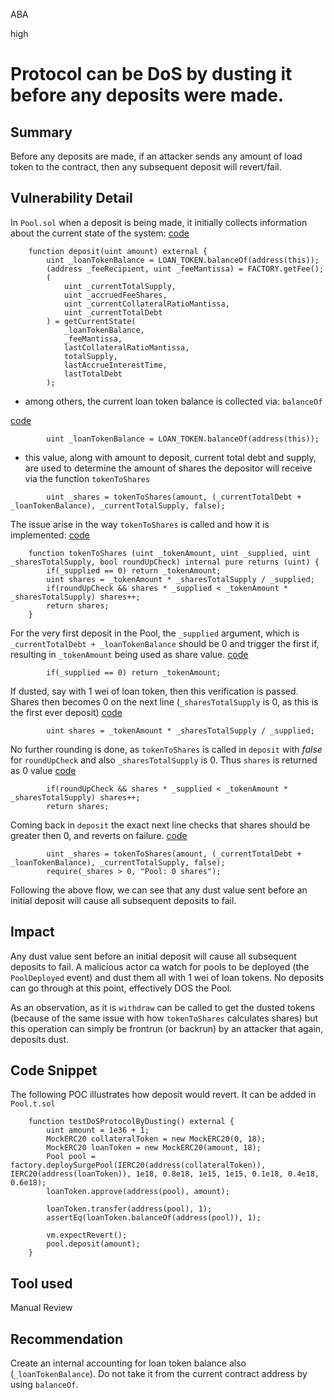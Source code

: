 ABA

high

# Protocol can be DoS by dusting it before any deposits were made.

## Summary

Before any deposits are made, if an attacker sends any amount of load token to the contract, then any subsequent deposit will revert/fail.

## Vulnerability Detail

In `Pool.sol` when a deposit is being made, it initially collects information about the current state of the system:
[code](https://github.com/sherlock-audit/2023-02-surge/blob/main/surge-protocol-v1/src/Pool.sol#L307-L322)
```Solidity
    function deposit(uint amount) external {
        uint _loanTokenBalance = LOAN_TOKEN.balanceOf(address(this));
        (address _feeRecipient, uint _feeMantissa) = FACTORY.getFee();
        (  
            uint _currentTotalSupply,
            uint _accruedFeeShares,
            uint _currentCollateralRatioMantissa,
            uint _currentTotalDebt
        ) = getCurrentState(
            _loanTokenBalance,
            _feeMantissa,
            lastCollateralRatioMantissa,
            totalSupply,
            lastAccrueInterestTime,
            lastTotalDebt
        );
```
- among others, the current loan token balance is collected via: `balanceOf`

[code](https://github.com/sherlock-audit/2023-02-surge/blob/main/surge-protocol-v1/src/Pool.sol#L308)
```Solidity
        uint _loanTokenBalance = LOAN_TOKEN.balanceOf(address(this));
```
- this value, along with amount to deposit, current total debt and supply, are used to determine the amount of shares the depositor will receive via the function `tokenToShares`
```Solidity
        uint _shares = tokenToShares(amount, (_currentTotalDebt + _loanTokenBalance), _currentTotalSupply, false);
```

The issue arise in the way `tokenToShares` is called and how it is implemented:
[code](https://github.com/sherlock-audit/2023-02-surge/blob/main/surge-protocol-v1/src/Pool.sol#L199-L204)
```Solidity
    function tokenToShares (uint _tokenAmount, uint _supplied, uint _sharesTotalSupply, bool roundUpCheck) internal pure returns (uint) {
        if(_supplied == 0) return _tokenAmount;
        uint shares = _tokenAmount * _sharesTotalSupply / _supplied;
        if(roundUpCheck && shares * _supplied < _tokenAmount * _sharesTotalSupply) shares++;
        return shares;
    }
```
For the very first deposit in the Pool, the `_supplied` argument, which is `_currentTotalDebt + _loanTokenBalance` should be 0 and trigger the first if, resulting in `_tokenAmount` being used as share value.
[code](https://github.com/sherlock-audit/2023-02-surge/blob/main/surge-protocol-v1/src/Pool.sol#L200)
```Solidity
        if(_supplied == 0) return _tokenAmount;
```

If dusted, say with 1 wei of loan token, then this verification is passed. Shares then becomes 0 on the next line (`_sharesTotalSupply` is 0, as this is the first ever deposit)
[code](https://github.com/sherlock-audit/2023-02-surge/blob/main/surge-protocol-v1/src/Pool.sol#L201)
```Solidity
        uint shares = _tokenAmount * _sharesTotalSupply / _supplied;
```
No further rounding is done, as `tokenToShares` is called in `deposit` with _false_ for `roundUpCheck` and also `_sharesTotalSupply` is 0. Thus `shares` is returned as 0 value
[code](https://github.com/sherlock-audit/2023-02-surge/blob/main/surge-protocol-v1/src/Pool.sol#L202-L203)
```Solidity
        if(roundUpCheck && shares * _supplied < _tokenAmount * _sharesTotalSupply) shares++;
        return shares;
```
Coming back in `deposit` the exact next line checks that shares should be greater then 0, and reverts on failure.
[code](https://github.com/sherlock-audit/2023-02-surge/blob/main/surge-protocol-v1/src/Pool.sol#L324-L325)
```Solidity
        uint _shares = tokenToShares(amount, (_currentTotalDebt + _loanTokenBalance), _currentTotalSupply, false);
        require(_shares > 0, "Pool: 0 shares");
```

Following the above flow, we can see that any dust value sent before an initial deposit will cause all subsequent deposits to fail.

## Impact

Any dust value sent before an initial deposit will cause all subsequent deposits to fail. 
A malicious actor ca watch for pools to be deployed (the `PoolDeployed` event) and dust them all with 1 wei of loan tokens.
No deposits can go through at this point, effectively DOS the Pool.

As an observation, as it is `withdraw` can be called to get the dusted tokens (because of the same issue with how `tokenToShares` calculates shares) but this operation can simply be frontrun (or backrun) by an attacker that again, deposits dust.

## Code Snippet

The following POC illustrates how deposit would revert. It can be added in `Pool.t.sol`
```Solidity
    function testDoSProtocolByDusting() external {
        uint amount = 1e36 + 1;
        MockERC20 collateralToken = new MockERC20(0, 18);
        MockERC20 loanToken = new MockERC20(amount, 18);
        Pool pool = factory.deploySurgePool(IERC20(address(collateralToken)), IERC20(address(loanToken)), 1e18, 0.8e18, 1e15, 1e15, 0.1e18, 0.4e18, 0.6e18);
        loanToken.approve(address(pool), amount);

        loanToken.transfer(address(pool), 1);
        assertEq(loanToken.balanceOf(address(pool)), 1);

        vm.expectRevert();
        pool.deposit(amount);
    }
```

## Tool used

Manual Review

## Recommendation

Create an internal accounting for loan token balance also (`_loanTokenBalance`). Do not take it from the current contract address by using `balanceOf`.